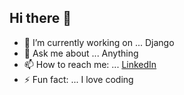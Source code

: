 ## Hi there 👋

- 🔭 I’m currently working on ... Django
- 💬 Ask me about ... Anything
- 📫 How to reach me: ... <a href="https://www.linkedin.com/in/jatinsinghchug/">LinkedIn</a>
- ⚡ Fun fact: ... I love coding
